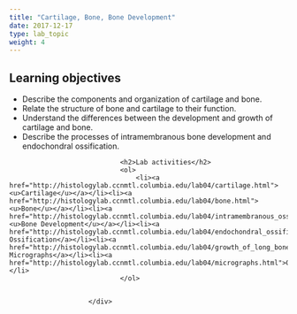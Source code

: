 ```yaml
---
title: "Cartilage, Bone, Bone Development"
date: 2017-12-17
type: lab_topic
weight: 4
---
```

<div class="entrybody">
						<h2>Learning objectives</h2>


<ul>
<li>Describe the components and organization of cartilage and bone.</li>
<li>Relate the structure of bone and cartilage to their function.</li>
<li>Understand the differences between the development and growth of cartilage and bone.</li>
<li>Describe the processes of intramembranous bone development and endochondral ossification.</li>
</ul>


						
						
							
								
								<h2>Lab activities</h2>
								<ol>
									<li><a href="http://histologylab.ccnmtl.columbia.edu/lab04/cartilage.html"><u>Cartilage</u></a></li><li><a href="http://histologylab.ccnmtl.columbia.edu/lab04/bone.html"><u>Bone</u></a></li><li><a href="http://histologylab.ccnmtl.columbia.edu/lab04/intramembranous_ossification.html"><u>Bone Development</u></a></li><li><a href="http://histologylab.ccnmtl.columbia.edu/lab04/endochondral_ossification.html">Endochondral Ossification</a></li><li><a href="http://histologylab.ccnmtl.columbia.edu/lab04/growth_of_long_bone.html">Electron Micrographs</a></li><li><a href="http://histologylab.ccnmtl.columbia.edu/lab04/micrographs.html">Questions</a></li>
								</ol>
							
						
						</div>
